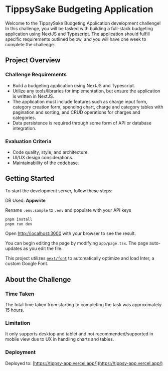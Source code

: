 # TippsySake Budgeting Application

Welcome to the TippsySake Budgeting Application development challenge! In this challenge, you will be tasked with building a full-stack budgeting application using NextJS and Typescript. The application should fulfill specific requirements outlined below, and you will have one week to complete the challenge.

## Project Overview

### Challenge Requirements
- Build a budgeting application using NextJS and Typescript.
- Utilize any tools/libraries for implementation, but ensure the application is written in NextJS.
- The application must include features such as charge input form, category creation form, spending chart, charge and category tables with pagination and sorting, and CRUD operations for charges and categories.
- Data persistence is required through some form of API or database integration.

### Evaluation Criteria
- Code quality, style, and architecture.
- UI/UX design considerations.
- Maintainability of the codebase.

## Getting Started

To start the development server, follow these steps:

DB Used: **Appwrite** 

Rename `.env.sample` to `.env` and populate with your API keys


```bash
pnpm install
pnpm run dev
```

Open [http://localhost:3000](http://localhost:3000) with your browser to see the result.

You can begin editing the page by modifying `app/page.tsx`. The page auto-updates as you edit the file.

This project utilizes [`next/font`](https://nextjs.org/docs/basic-features/font-optimization) to automatically optimize and load Inter, a custom Google Font.

## About the Challenge

### Time Taken
The total time taken from starting to completing the task was approximately 15 hours.

### Limitation
It only supports desktop and tablet and not recommended/supported in mobile view due to UX in handling charts and tables.


### Deployment
Deployed to: [https://tippsy-app.vercel.app/](https://tippsy-app.vercel.app/)
